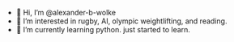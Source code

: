 - 👋 Hi, I’m @alexander-b-wolke
- 👀 I’m interested in rugby, AI, olympic weightlifting, and reading. 
- 🌱 I’m currently learning python. just started to learn.
